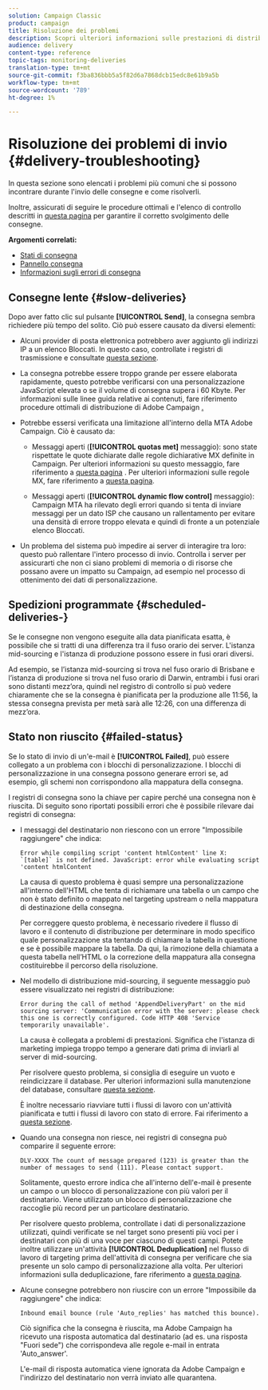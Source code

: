 ```yaml
---
solution: Campaign Classic
product: campaign
title: Risoluzione dei problemi
description: Scopri ulteriori informazioni sulle prestazioni di distribuzione e come risolvere i problemi relativi al monitoraggio delle consegne.
audience: delivery
content-type: reference
topic-tags: monitoring-deliveries
translation-type: tm+mt
source-git-commit: f3ba836bbb5a5f82d6a7868dcb15edc8e61b9a5b
workflow-type: tm+mt
source-wordcount: '789'
ht-degree: 1%

---
```



# Risoluzione dei problemi di invio {#delivery-troubleshooting}

In questa sezione sono elencati i problemi più comuni che si possono incontrare durante l&#39;invio delle consegne e come risolverli.

Inoltre, assicurati di seguire le procedure ottimali e l&#39;elenco di controllo descritti in [questa pagina](../../delivery/using/delivery-performances.md) per garantire il corretto svolgimento delle consegne.

**Argomenti correlati:**

* [Stati di consegna](../../delivery/using/delivery-statuses.md)
* [Pannello consegna](../../delivery/using/delivery-dashboard.md)
* [Informazioni sugli errori di consegna](../../delivery/using/understanding-delivery-failures.md)

## Consegne lente {#slow-deliveries}

Dopo aver fatto clic sul pulsante **[!UICONTROL Send]**, la consegna sembra richiedere più tempo del solito. Ciò può essere causato da diversi elementi:

* Alcuni provider di posta elettronica potrebbero aver aggiunto gli indirizzi IP a un elenco Bloccati. In questo caso, controllate i registri di trasmissione e consultate [questa sezione](../../delivery/using/about-deliverability.md).

* La consegna potrebbe essere troppo grande per essere elaborata rapidamente, questo potrebbe verificarsi con una personalizzazione JavaScript elevata o se il volume di consegna supera i 60 Kbyte. Per informazioni sulle linee guida relative ai contenuti, fare riferimento  procedure ottimali di distribuzione di Adobe Campaign [.](../../delivery/using/delivery-best-practices.md)

* Potrebbe essersi verificata una limitazione all&#39;interno della  MTA Adobe Campaign. Ciò è causato da:

   * Messaggi aperti (**[!UICONTROL quotas met]** messaggio): sono state rispettate le quote dichiarate dalle regole dichiarative MX definite in Campaign. Per ulteriori informazioni su questo messaggio, fare riferimento a [questa pagina](../../delivery/using/deliverability-faq.md) . Per ulteriori informazioni sulle regole MX, fare riferimento a [questa pagina](../../delivery/using/technical-recommendations.md#mx-rules).

   * Messaggi aperti (**[!UICONTROL dynamic flow control]** messaggio): Campaign MTA ha rilevato degli errori quando si tenta di inviare messaggi per un dato ISP che causano un rallentamento per evitare una densità di errore troppo elevata e quindi di fronte a un potenziale elenco Bloccati.

* Un problema del sistema può impedire ai server di interagire tra loro: questo può rallentare l&#39;intero processo di invio. Controlla i server per assicurarti che non ci siano problemi di memoria o di risorse che possano avere un impatto su Campaign, ad esempio nel processo di ottenimento dei dati di personalizzazione.

## Spedizioni programmate {#scheduled-deliveries-}

Se le consegne non vengono eseguite alla data pianificata esatta, è possibile che si tratti di una differenza tra il fuso orario dei server. L&#39;istanza mid-sourcing e l&#39;istanza di produzione possono essere in fusi orari diversi.

Ad esempio, se l’istanza mid-sourcing si trova nel fuso orario di Brisbane e l’istanza di produzione si trova nel fuso orario di Darwin, entrambi i fusi orari sono distanti mezz’ora, quindi nel registro di controllo si può vedere chiaramente che se la consegna è pianificata per la produzione alle 11:56, la stessa consegna prevista per metà sarà alle 12:26, con una differenza di mezz’ora.

## Stato non riuscito {#failed-status}

Se lo stato di invio di un&#39;e-mail è **[!UICONTROL Failed]**, può essere collegato a un problema con i blocchi di personalizzazione. I blocchi di personalizzazione in una consegna possono generare errori se, ad esempio, gli schemi non corrispondono alla mappatura della consegna.

I registri di consegna sono la chiave per capire perché una consegna non è riuscita. Di seguito sono riportati possibili errori che è possibile rilevare dai registri di consegna:

* I messaggi del destinatario non riescono con un errore &quot;Impossibile raggiungere&quot; che indica:

   ```
   Error while compiling script 'content htmlContent' line X: `[table]` is not defined. JavaScript: error while evaluating script 'content htmlContent
   ```

   La causa di questo problema è quasi sempre una personalizzazione all&#39;interno dell&#39;HTML che tenta di richiamare una tabella o un campo che non è stato definito o mappato nel targeting upstream o nella mappatura di destinazione della consegna.

   Per correggere questo problema, è necessario rivedere il flusso di lavoro e il contenuto di distribuzione per determinare in modo specifico quale personalizzazione sta tentando di chiamare la tabella in questione e se è possibile mappare la tabella. Da qui, la rimozione della chiamata a questa tabella nell’HTML o la correzione della mappatura alla consegna costituirebbe il percorso della risoluzione.

* Nel modello di distribuzione mid-sourcing, il seguente messaggio può essere visualizzato nei registri di distribuzione:

   ```
   Error during the call of method 'AppendDeliveryPart' on the mid sourcing server: 'Communication error with the server: please check this one is correctly configured. Code HTTP 408 'Service temporarily unavailable'.
   ```

   La causa è collegata a problemi di prestazioni. Significa che l&#39;istanza di marketing impiega troppo tempo a generare dati prima di inviarli al server di mid-sourcing.

   Per risolvere questo problema, si consiglia di eseguire un vuoto e reindicizzare il database. Per ulteriori informazioni sulla manutenzione del database, consultare [questa sezione](../../production/using/recommendations.md).

   È inoltre necessario riavviare tutti i flussi di lavoro con un&#39;attività pianificata e tutti i flussi di lavoro con stato di errore. Fai riferimento a [questa sezione](../../workflow/using/scheduler.md).

* Quando una consegna non riesce, nei registri di consegna può comparire il seguente errore:

   ```
   DLV-XXXX The count of message prepared (123) is greater than the number of messages to send (111). Please contact support.
   ```

   Solitamente, questo errore indica che all&#39;interno dell&#39;e-mail è presente un campo o un blocco di personalizzazione con più valori per il destinatario. Viene utilizzato un blocco di personalizzazione che raccoglie più record per un particolare destinatario.

   Per risolvere questo problema, controllate i dati di personalizzazione utilizzati, quindi verificate se nel target sono presenti più voci per i destinatari con più di una voce per ciascuno di questi campi. Potete inoltre utilizzare un&#39;attività **[!UICONTROL Deduplication]** nel flusso di lavoro di targeting prima dell&#39;attività di consegna per verificare che sia presente un solo campo di personalizzazione alla volta. Per ulteriori informazioni sulla deduplicazione, fare riferimento a [questa pagina](../../workflow/using/deduplication.md).

* Alcune consegne potrebbero non riuscire con un errore &quot;Impossibile da raggiungere&quot; che indica:

   ```
   Inbound email bounce (rule 'Auto_replies' has matched this bounce).
   ```

   Ciò significa che la consegna è riuscita, ma  Adobe Campaign ha ricevuto una risposta automatica dal destinatario (ad es. una risposta &quot;Fuori sede&quot;) che corrispondeva alle regole e-mail in entrata &#39;Auto_answer&#39;.

   L&#39;e-mail di risposta automatica viene ignorata da  Adobe Campaign e l&#39;indirizzo del destinatario non verrà inviato alle quarantena.
